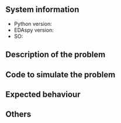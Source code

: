 
## System information
- Python version: 
- EDAspy version: 
- SO: 

## Description of the problem

## Code to simulate the problem

## Expected behaviour

## Others
